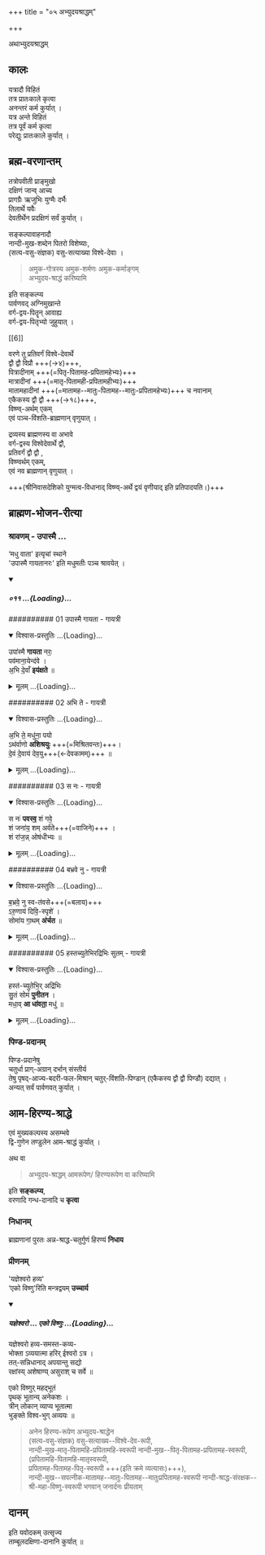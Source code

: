 +++
title = "०५ अभ्युदयश्राद्धम्"

+++

अथाभ्युदयश्राद्धम्

## कालः
यत्रादौ विहितं  
तत्र प्रातःकाले कृत्वा  
अनन्तरं कर्म कुर्यात् ।  
यत्र अन्ते विहितं  
तत्र पूर्वं कर्म कृत्वा  
परेद्युः प्रातःकाले कुर्यात् । 

## ब्रह्म-वरणान्तम्
तत्रोपवीती प्राङ्मुखो  
दक्षिणं जान्व् आच्य  
प्रागग्रैः ऋजुभिः युग्मैः दर्भैः  
तिलार्थे यवैः  
देवतीर्थेन प्रदक्षिणं सर्वं कुर्यात् ।  

सङ्कल्पावाहनादौ  
नान्दी-मुख-शब्देन पितरो विशेष्याः,  
(सत्य-वसु-संज्ञक) वसु-सत्याख्या विश्वे-देवाः ।  

> अमुक-गोत्रस्य अमुक-शर्मणः अमुक-कर्माङ्गम्  
> अभ्युदय-श्राद्धं करिष्यामि 

इति सङ्कल्प्य  
पार्वणवद् अग्निमुखान्ते  
वर्ग-द्वय-पितॄन् आवाह्य  
वर्ग-द्वय-पितृभ्यो जुहुयात् । 

[[6]]

वरणे तु प्रतिवर्गं विश्वे-देवार्थे  
द्वौ द्वौ विप्रौ +++(→४)+++,  
पित्रादीनाम् +++(=पितृ-पितामह-प्रपितामहेभ्यः)+++  
मात्रादीनां +++(=मातृ-पितामही-प्रपितामहीभ्यः)+++  
मातामहादीनां +++(=मातामह--मातुः-पितामह--मातुः-प्रपितामहेभ्यः)+++ च नवानाम्  
एकैकस्य द्वौ द्वौ +++(→१८)+++,  
विष्ण्व्-अर्थम् एकम्  
एवं पञ्च-विंशति-ब्राह्मणान् वृणुयात् ।  

द्रव्यस्य ब्राह्मणस्य वा अभावे  
वर्ग-द्वस्य विश्वेदेवार्थे द्वौ,  
प्रतिवर्गं द्वौ द्वौ ,  
विष्ण्वर्थम् एकम्,  
एवं नव ब्राह्मणान् वृणुयात् ।  

+++(श्रीनिवासदेशिको युग्मत्व-विधानाद् विष्ण्व्-अर्थे द्वयं वृणीयाद् इति प्रतिपादयति।)+++

## ब्राह्मण-भोजन-रीत्या
### श्रावणम् - उपास्मै …
‘मधु वाता' इत्यृचां स्थाने  
'उपास्मै गायतानरः' इति मधुमतीः पञ्च श्रावयेत् ।  

<div class="js_include" includetitle="false" newlevelforh1="5" unfilled url="/vedAH_Rk/shAkalam/saMhitA/vishvAsa-prastutiH/09/011_1-5_upAsmai_madhumatIH">
<details open><summary><h5>०११ ...{Loading}...</h5></summary>


########## 01 उपास्मै गायता - गायत्री
<div class="js_include" newlevelforh1="3" title="विश्वास-प्रस्तुतिः" unfilled="" url="/vedAH_Rk/shAkalam/saMhitA/vishvAsa-prastutiH/09/011/01_upAsmai_gAyatA.md">
<details open><summary><h8>विश्वास-प्रस्तुतिः ...{Loading}...</h8></summary>


उपा॑स्मै **गायता** नरः॒  
पव॑माना॒येन्द॑वे ।  
अ॒भि दे॒वाँ **इय॑क्षते** ॥

</details>
</div>
<div class="js_include collapsed" newlevelforh1="3" title="मूलम्" unfilled="" url="/vedAH_Rk/shAkalam/saMhitA/mUlam/09/011/01_upAsmai_gAyatA.md">
<details><summary><h8>मूलम् ...{Loading}...</h8></summary>

उपा॑स्मै गायता नरः॒ पव॑माना॒येन्द॑वे ।  
अ॒भि दे॒वाँ इय॑क्षते ॥
</details>
</div>


########## 02 अभि ते - गायत्री
<div class="js_include" newlevelforh1="3" title="विश्वास-प्रस्तुतिः" unfilled="" url="/vedAH_Rk/shAkalam/saMhitA/vishvAsa-prastutiH/09/011/02_abhi_te.md">
<details open><summary><h8>विश्वास-प्रस्तुतिः ...{Loading}...</h8></summary>


अ॒भि ते॒ मधु॑ना॒ पयो  
ऽथ॑र्वाणो **अशिश्रयुः** +++(=मिश्रितवन्तः)+++।  
दे॒वं दे॒वाय॑ देव॒यु+++(←देवकामम्)+++ ॥

</details>
</div>
<div class="js_include collapsed" newlevelforh1="3" title="मूलम्" unfilled="" url="/vedAH_Rk/shAkalam/saMhitA/mUlam/09/011/02_abhi_te.md">
<details><summary><h8>मूलम् ...{Loading}...</h8></summary>

अ॒भि ते॒ मधु॑ना॒ पयोऽथ॑र्वाणो अशिश्रयुः ।  
दे॒वं दे॒वाय॑ देव॒यु ॥
</details>
</div>


########## 03 स नः - गायत्री
<div class="js_include" newlevelforh1="3" title="विश्वास-प्रस्तुतिः" unfilled="" url="/vedAH_Rk/shAkalam/saMhitA/vishvAsa-prastutiH/09/011/03_sa_naH.md">
<details open><summary><h8>विश्वास-प्रस्तुतिः ...{Loading}...</h8></summary>


स नः॑ **पवस्व॒** शं गवे॒  
शं जना॑य॒ शम् अर्व॑ते+++(=वाजिने)+++ ।  
शं रा॑ज॒न्न् ओष॑धीभ्यः ॥

</details>
</div>
<div class="js_include collapsed" newlevelforh1="3" title="मूलम्" unfilled="" url="/vedAH_Rk/shAkalam/saMhitA/mUlam/09/011/03_sa_naH.md">
<details><summary><h8>मूलम् ...{Loading}...</h8></summary>

स नः॑ पवस्व॒ शं गवे॒ शं जना॑य॒ शमर्व॑ते ।  
शं रा॑ज॒न्नोष॑धीभ्यः ॥
</details>
</div>


########## 04 बभ्रवे नु - गायत्री
<div class="js_include" newlevelforh1="3" title="विश्वास-प्रस्तुतिः" unfilled="" url="/vedAH_Rk/shAkalam/saMhitA/vishvAsa-prastutiH/09/011/04_babhrave_nu.md">
<details open><summary><h8>विश्वास-प्रस्तुतिः ...{Loading}...</h8></summary>


ब॒भ्रवे॒ नु स्व-त॑वसे+++(=बलाय)+++  
ऽरु॒णाय॑ दिवि॒-स्पृशे॑ ।  
सोमा॑य गा॒थम् **अ॑र्चत** ॥

</details>
</div>
<div class="js_include collapsed" newlevelforh1="3" title="मूलम्" unfilled="" url="/vedAH_Rk/shAkalam/saMhitA/mUlam/09/011/04_babhrave_nu.md">
<details><summary><h8>मूलम् ...{Loading}...</h8></summary>

ब॒भ्रवे॒ नु स्वत॑वसेऽरु॒णाय॑ दिवि॒स्पृशे॑ ।  
सोमा॑य गा॒थम॑र्चत ॥
</details>
</div>


########## 05 हस्तच्युतेभिरद्रिभिः सुतम् - गायत्री
<div class="js_include" newlevelforh1="3" title="विश्वास-प्रस्तुतिः" unfilled="" url="/vedAH_Rk/shAkalam/saMhitA/vishvAsa-prastutiH/09/011/05_hastachyutebhiradribhiH_sutaM.md">
<details open><summary><h8>विश्वास-प्रस्तुतिः ...{Loading}...</h8></summary>


हस्त॑-च्युतेभि॒र् अद्रि॑भिः  
सु॒तं सोमं॑ **पुनीतन** ।  
मधा॒व् **आ धा॑वता॒** मधु॑ ॥

</details>
</div>
<div class="js_include collapsed" newlevelforh1="3" title="मूलम्" unfilled="" url="/vedAH_Rk/shAkalam/saMhitA/mUlam/09/011/05_hastachyutebhiradribhiH_sutaM.md">
<details><summary><h8>मूलम् ...{Loading}...</h8></summary>

हस्त॑च्युतेभि॒रद्रि॑भिः सु॒तं सोमं॑ पुनीतन ।  
मधा॒वा धा॑वता॒ मधु॑ ॥
</details>
</div>
</details>
</div>  


### पिण्ड-प्रदानम्
पिण्ड-प्रदानेषु  
चतुर्धा प्राग्-अग्रान् दर्भान् संस्तीर्य  
तेषु पृषद्-आज्य-बदरी-फल-मिश्रान् चतुर्-विंशति-पिण्डान् (एकैकस्य द्वौ द्वौ पिण्डौ) दद्यात् ।  
अन्यत् सर्वं पार्वणवत् कुर्यात् ।  

## आम-हिरण्य-श्राद्धे
एवं मुख्यकल्पस्य असम्भवे  
द्वि-गुणेन तण्डुलेन आम-श्राद्धं कुर्यात् ।  

अथ वा 

> अभ्युदय-श्राद्धम् आमरूपेण/ हिरण्यरूपेण वा करिष्यामि  

इति **सङ्कल्प्य**,  
वरणादि गन्ध-दानादि च **कृत्वा**  

### निधानम्
ब्राह्मणानां पुरतः अन्न-श्राद्ध-चतुर्गुणं हिरण्यं **निधाय**  


### प्रीणनम्
'यज्ञेश्वरो हव्य'  
‘एको विष्णु'रिति मन्त्रद्वयम् **उच्चार्य** 

<div class="js_include" includetitle="false" newlevelforh1="5" unfilled url="/vedAH_yajuH/taittirIyam/sUtram/ApastambaH/gRhyam/paddhatiH/shrIvaiShNavaH/mantrAdi/yaJNeshvaraH__eko_viShNuH/">
<details open><summary><h5>यज्ञेश्वरो … एको विष्णुः ...{Loading}...</h5></summary>


यज्ञेश्वरो हव्य-समस्त-कव्य-  
भोक्ता ऽव्ययात्मा हरिर् ईश्वरो ऽत्र ।  
तत्-सन्निधानाद् अपयान्तु सद्यो  
रक्षांस्य् अशेषाण्य् असुराश् च सर्वे ॥

एको विष्णुर् महद्भूतं  
पृथक् भूतान्य् अनेकशः ।  
त्रीन् लोकान् व्याप्य भूतात्मा  
भुङ्क्ते विश्व-भुग् अव्ययः ॥ 
</details>
</div>  


> अनेन हिरण्य-रूपेण अभ्युदय-श्राद्धेन  
(सत्य-वसु-संज्ञक) वसु-सत्याख्य--विश्वे-देव-रूपी,  
नान्दी-मुख-मातृ-पितामहि-प्रपितामहि-स्वरूपी नान्दी-मुख--पितृ-पितामह-प्रपितामह-स्वरूपी,  
(प्रपितामहि-पितामहि-मातृस्वरूपी,  
प्रपितामह-पितामह-पितृ-स्वरूपी +++(इति क्रमे व्यत्यासः)+++),  
नान्दी-मुख--सपत्नीक-मातामह--मातुः-पितामह--मातुःप्रपितामह-स्वरूपी नान्दी-श्राद्ध-संरक्षक--श्री-महा-विष्णु-स्वरूपी भगवान् जनार्दनः प्रीयताम्  

## दानम्
इति यवोदकम् उत्सृज्य  
ताम्बूलदक्षिणा-दानानि कुर्यात् ॥
